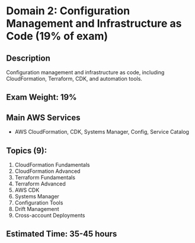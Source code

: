 # Domain 2: Configuration Management and Infrastructure as Code (19% of exam)

## Description
Configuration management and infrastructure as code, including CloudFormation, Terraform, CDK, and automation tools.

## Exam Weight: 19%

## Main AWS Services
- AWS CloudFormation, CDK, Systems Manager, Config, Service Catalog

## Topics (9):
1. CloudFormation Fundamentals
2. CloudFormation Advanced
3. Terraform Fundamentals
4. Terraform Advanced
5. AWS CDK
6. Systems Manager
7. Configuration Tools
8. Drift Management
9. Cross-account Deployments

## Estimated Time: 35-45 hours
